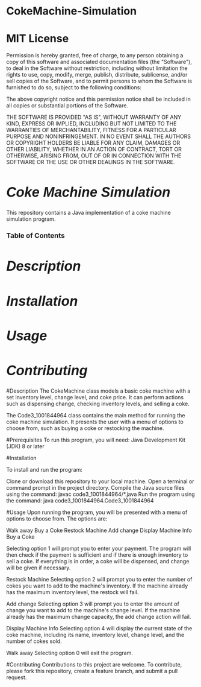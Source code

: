 # CokeMachine-Simulation

# MIT License

Permission is hereby granted, free of charge, to any person obtaining a copy of this software and associated documentation files (the "Software"), to deal in the Software without restriction, including without limitation the rights to use, copy, modify, merge, publish, distribute, sublicense, and/or sell copies of the Software, and to permit persons to whom the Software is furnished to do so, subject to the following conditions:

The above copyright notice and this permission notice shall be included in all copies or substantial portions of the Software.

THE SOFTWARE IS PROVIDED "AS IS", WITHOUT WARRANTY OF ANY KIND, EXPRESS OR IMPLIED, INCLUDING BUT NOT LIMITED TO THE WARRANTIES OF MERCHANTABILITY, FITNESS FOR A PARTICULAR PURPOSE AND NONINFRINGEMENT. IN NO EVENT SHALL THE AUTHORS OR COPYRIGHT HOLDERS BE LIABLE FOR ANY CLAIM, DAMAGES OR OTHER LIABILITY, WHETHER IN AN ACTION OF CONTRACT, TORT OR OTHERWISE, ARISING FROM, OUT OF OR IN CONNECTION WITH THE SOFTWARE OR THE USE OR OTHER DEALINGS IN THE SOFTWARE.

<h1 style="font-family: Arial; font-size: 36px; font-style: italic;">Coke Machine Simulation</h1>

This repository contains a Java implementation of a coke machine simulation program.

 
 <h2 style="font-size: 18px;">Table of Contents</h2>
 <h1 style="font-family: Arial; font-size: 36px; font-style: italic;">Description</h1>
 <h1 style="font-family: Arial; font-size: 36px; font-style: italic;">Installation</h1>
 <h1 style="font-family: Arial; font-size: 36px; font-style: italic;">Usage</h1>
 <h1 style="font-family: Arial; font-size: 36px; font-style: italic;">Contributing</h1>
 

#Description
The CokeMachine class models a basic coke machine with a set inventory level, change level, and coke price. It can perform actions such as dispensing change, checking inventory levels, and selling a coke.

The Code3_1001844964 class contains the main method for running the coke machine simulation. It presents the user with a menu of options to choose from, such as buying a coke or restocking the machine.

#Prerequisites
To run this program, you will need:
Java Development Kit (JDK) 8 or later

#Installation

To install and run the program:

Clone or download this repository to your local machine.
Open a terminal or command prompt in the project directory.
Compile the Java source files using the command: javac code3_1001844964/*.java
Run the program using the command: java code3_1001844964.Code3_1001844964

#Usage
Upon running the program, you will be presented with a menu of options to choose from. The options are:

Walk away
Buy a Coke
Restock Machine
Add change
Display Machine Info
Buy a Coke

Selecting option 1 will prompt you to enter your payment. The program will then check if the payment is sufficient and if there is enough inventory to sell a coke. If everything is in order, a coke will be dispensed, and change will be given if necessary.

Restock Machine
Selecting option 2 will prompt you to enter the number of cokes you want to add to the machine's inventory. If the machine already has the maximum inventory level, the restock will fail.

Add change
Selecting option 3 will prompt you to enter the amount of change you want to add to the machine's change level. If the machine already has the maximum change capacity, the add change action will fail.

Display Machine Info
Selecting option 4 will display the current state of the coke machine, including its name, inventory level, change level, and the number of cokes sold.

Walk away
Selecting option 0 will exit the program.

#Contributing
Contributions to this project are welcome. To contribute, please fork this repository, create a feature branch, and submit a pull request.
